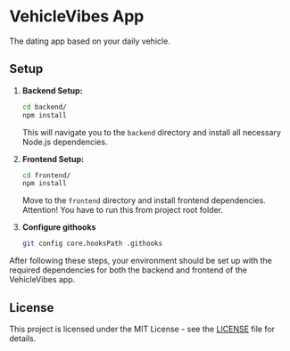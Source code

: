 # VehicleVibes App

The dating app based on your daily vehicle.

## Setup

1. **Backend Setup:**

   ```bash
   cd backend/
   npm install
   ```

   This will navigate you to the `backend` directory and install all necessary Node.js dependencies.

2. **Frontend Setup:**
   ```bash
   cd frontend/
   npm install
   ```
   Move to the `frontend` directory and install frontend dependencies.
   Attention! You have to run this from project root folder.

3. **Configure githooks**
    ``` bash
    git config core.hooksPath .githooks
    ```
    
After following these steps, your environment should be set up with the required dependencies for both the backend and frontend of the VehicleVibes app.

## License

This project is licensed under the MIT License - see the [LICENSE](LICENSE) file for details.
